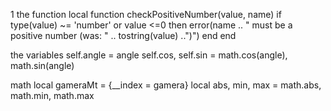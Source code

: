 1 the function  local function checkPositiveNumber(value, name)
  if type(value) ~= 'number' or value <=0 then
    error(name .. " must be a positive number (was: " .. tostring(value) ..")")
  end
end


the variables    self.angle = angle
  self.cos, self.sin = math.cos(angle), math.sin(angle)
  
  
  
  math    local gameraMt = {__index = gamera}
local abs, min, max = math.abs, math.min, math.max